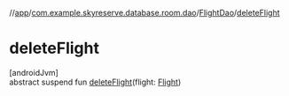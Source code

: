 //[app](../../../index.md)/[com.example.skyreserve.database.room.dao](../index.md)/[FlightDao](index.md)/[deleteFlight](delete-flight.md)

# deleteFlight

[androidJvm]\
abstract suspend fun [deleteFlight](delete-flight.md)(flight: [Flight](../../com.example.skyreserve.database.room.entity/-flight/index.md))
